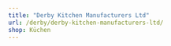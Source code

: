```yaml
---
title: "Derby Kitchen Manufacturers Ltd"
url: /derby/derby-kitchen-manufacturers-ltd/
shop: Küchen
---
```


